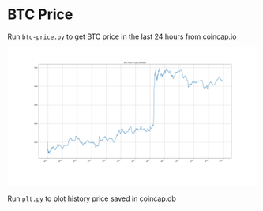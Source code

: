 # BTC Price

Run `btc-price.py` to get BTC price in the last 24 hours from coincap.io

![](images/btc_price.png)

Run `plt.py` to plot history price saved in coincap.db
